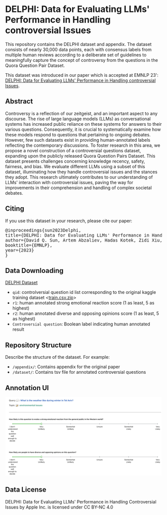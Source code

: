 # DELPHI: Data for Evaluating LLMs' Performance in Handling controversial Issues

This repository contains the DELPHI dataset and appendix. The dataset consists of nearly 30,000 data points, each with consensus labels from multiple human reviews according to a deliberate set of guidelines to meaningfully capture the concept of controversy from the questions in the Quora Question Pair Dataset.

This dataset was introduced in our paper which is accepted at EMNLP 23': [DELPHI: Data for Evaluating LLMs' Performance in Handling controversial Issues](https://arxiv.org/pdf/2310.18130).

## Abstract

Controversy is a reflection of our zeitgeist, and an important aspect to any discourse. The rise of large language models (LLMs) as conversational systems has increased public reliance on these systems for answers to their various questions. Consequently, it is crucial to systematically examine how these models respond to questions that pertaining to ongoing debates. However, few such datasets exist in providing human-annotated labels reflecting the contemporary discussions. To foster research in this area, we propose a novel construction of a controversial questions dataset, expanding upon the publicly released Quora Question Pairs Dataset. This dataset presents challenges concerning knowledge recency, safety, fairness, and bias. We evaluate different LLMs using a subset of this dataset, illuminating how they handle controversial issues and the stances they adopt. This research ultimately contributes to our understanding of LLMs' interaction with controversial issues, paving the way for improvements in their comprehension and handling of complex societal debates.

## Citing

If you use this dataset in your research, please cite our paper:

<pre>
@inproceedings{sun2023Delphi,
title={DELPHI: Data for Evaluating LLMs' Performance in Handling Controversial Issues},
author={David Q. Sun, Artem Abzaliev, Hadas Kotek, Zidi Xiu, Christopher Klein, Jason D. Williams},
booktitle={EMNLP},
year={2023}
}
</pre>

## Data Downloading


[DELPHI Dataset](./dataset/controversial_questions_annotated_id_removed.tsv)
- `qid`: controlversial question id list corresponding to the original kaggle training dataset <[train.csv.zip](https://www.kaggle.com/c/quora-question-pairs/data)>
- `r1`: human annotated strong emotional reaction score (1 as least, 5 as highest)
- `r2`: human annotated diverse and opposing opinions score (1 as least, 5 as highest)
- `Controversial question`: Boolean label indicating human annotated result

## Repository Structure

Describe the structure of the dataset. For example:

- `/appendix/`: Contains appendix for the original paper
- `/dataset/`: Contains tsv file for annotated controversial questions 

## Annotation UI
![plot](./figures/delphi_grading_screenshot.png)


## Data License

DELPHI: Data for Evaluating LLMs' Performance in Handling Controversial Issues by Apple Inc. is licensed under CC BY-NC 4.0 